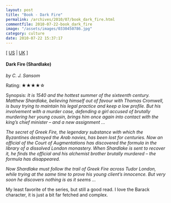 ```yaml
---
layout: post
title: "Book - Dark Fire"
permalink: /archives/2010/07/book_dark_fire.html
commentfile: 2010-07-22-book_dark_fire
image: "/assets/images/0330450786.jpg"
category: culture
date: 2010-07-22 15:37:17
---
```


\[ [US](http://www.amazon.com/o/asin/0330450786) | [UK](http://www.amazon.co.uk/o/asin/0330450786) \]

#### Dark Fire (Shardlake)

<em>by C. J. Sansom</em>

Rating: ★★★★☆

<div class="book_synopsis" markdown="1">
Synopsis: <em>It is 1540 and the hottest summer of the sixteenth century. Matthew Shardlake, believing himself out of favour with Thomas Cromwell, is busy trying to maintain his legal practice and keep a low profile. But his involvement with a murder case, defending a girl accused of brutally murdering her young cousin, brings him once again into contact with the king’s chief minister – and a new assignment ...

The secret of Greek Fire, the legendary substance with which the Byzantines destroyed the Arab navies, has been lost for centuries. Now an official of the Court of Augmentations has discovered the formula in the library of a dissolved London monastery. When Shardlake is sent to recover it, he finds the official and his alchemist brother brutally murdered – the formula has disappeared.

Now Shardlake must follow the trail of Greek Fire across Tudor London, while trying at the same time to prove his young client’s innocence. But very soon he discovers nothing is as it seems ...</em></em>

</div>

My least favorite of the series, but still a good read. I love the Barack character, it is just a bit far fetched and complex.
